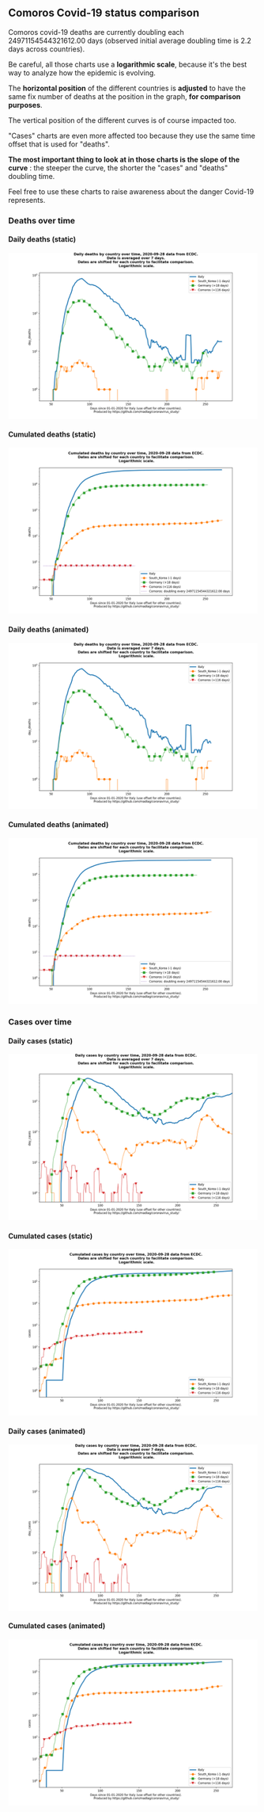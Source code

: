 ## Comoros Covid-19 status comparison 

Comoros covid-19 deaths are currently doubling each 24971154544321612.00 days (observed initial average doubling time is 2.2 days across countries).



Be careful, all those charts use a **logarithmic scale**, because it's the best way to analyze how the epidemic is evolving.
 
The **horizontal position** of the different countries is **adjusted** to have the same fix number of deaths at the position in the graph, **for comparison purposes**.

The vertical position of the different curves is of course impacted too.

"Cases" charts are even more affected too because they use the same time offset that is used for "deaths".

**The most important thing to look at in those charts is the slope of the curve** : the steeper the curve, the shorter the "cases" and "deaths" doubling time.

Feel free to use these charts to raise awareness about the danger Covid-19 represents. 


 
### Deaths over time
 
#### Daily deaths (static)
![Comoros covid-19 daily deaths static chart](https://raw.githubusercontent.com/madlag/coronavirus_study/master/notebooks/graphs/2020-09-28/countries/Comoros/2020-09-28_Comoros_day_deaths.png "Comoros covid-19 day_deaths static chart")   
 
#### Cumulated deaths (static)
![Comoros covid-19 cumulated deaths static chart](https://raw.githubusercontent.com/madlag/coronavirus_study/master/notebooks/graphs/2020-09-28/countries/Comoros/2020-09-28_Comoros_deaths.png "Comoros covid-19 deaths static chart")   
 
#### Daily deaths (animated)
![Comoros covid-19 daily deaths animated chart](https://raw.githubusercontent.com/madlag/coronavirus_study/master/notebooks/graphs/2020-09-28/countries/Comoros/2020-09-28_Comoros_day_deaths.gif "Comoros covid-19 day_deaths animated chart")   
 
#### Cumulated deaths (animated)
![Comoros covid-19 cumulated deaths animated chart](https://raw.githubusercontent.com/madlag/coronavirus_study/master/notebooks/graphs/2020-09-28/countries/Comoros/2020-09-28_Comoros_deaths.gif "Comoros covid-19 deaths animated chart")   

 
### Cases over time
 
#### Daily cases (static)
![Comoros covid-19 daily cases static chart](https://raw.githubusercontent.com/madlag/coronavirus_study/master/notebooks/graphs/2020-09-28/countries/Comoros/2020-09-28_Comoros_day_cases.png "Comoros covid-19 day_cases static chart")   
 
#### Cumulated cases (static)
![Comoros covid-19 cumulated cases static chart](https://raw.githubusercontent.com/madlag/coronavirus_study/master/notebooks/graphs/2020-09-28/countries/Comoros/2020-09-28_Comoros_cases.png "Comoros covid-19 cases static chart")   
 
#### Daily cases (animated)
![Comoros covid-19 daily cases animated chart](https://raw.githubusercontent.com/madlag/coronavirus_study/master/notebooks/graphs/2020-09-28/countries/Comoros/2020-09-28_Comoros_day_cases.gif "Comoros covid-19 day_cases animated chart")   
 
#### Cumulated cases (animated)
![Comoros covid-19 cumulated cases animated chart](https://raw.githubusercontent.com/madlag/coronavirus_study/master/notebooks/graphs/2020-09-28/countries/Comoros/2020-09-28_Comoros_cases.gif "Comoros covid-19 cases animated chart")   

